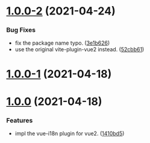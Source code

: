 # [1.0.0-2](https://github.com/yfwz100/vite-plugin-vue2-i18n/compare/v1.0.0-1...v1.0.0-2) (2021-04-24)


### Bug Fixes

* fix the package name typo. ([3e1b626](https://github.com/yfwz100/vite-plugin-vue2-i18n/commit/3e1b626c43caba00d5b1d835e7db9021b2862515))
* use the original vite-plugin-vue2 instead. ([52cbb61](https://github.com/yfwz100/vite-plugin-vue2-i18n/commit/52cbb61a441dd325d02aefd18004ed3f2580bd86))



# [1.0.0-1](https://github.com/yfwz100/vite-plugin-vue2-i18n/compare/v1.0.0...v1.0.0-1) (2021-04-18)



# [1.0.0](https://github.com/yfwz100/vite-plugin-vue2-i18n/compare/1410bd58ef43583ca5ba971108855bd7555144a1...v1.0.0) (2021-04-18)


### Features

* impl the vue-i18n plugin for vue2. ([1410bd5](https://github.com/yfwz100/vite-plugin-vue2-i18n/commit/1410bd58ef43583ca5ba971108855bd7555144a1))



